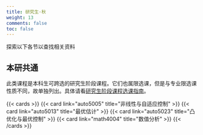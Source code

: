 ```yaml
---
title: 研究生·秋
weight: 13
comments: false
toc: false
---
```

探索以下各节以查找相关资料
## 本研共通
此类课程是本科生可跨选的研究生阶段课程。它们也属限选课，但是与专业限选课性质不同，故单独列出。具体请看[研究生阶段课程选课指南](https://hoa.moe/blog/master-phd-course-selection/)。
<!--more-->
{{< cards >}}
{{< card link="auto5005" title="非线性与自适应控制" >}}
{{< card link="auto5013" title="最优估计" >}}
{{< card link="auto5023" title="凸优化与最优控制" >}}
{{< card link="math4004" title="数值分析" >}}
{{< /cards >}}
